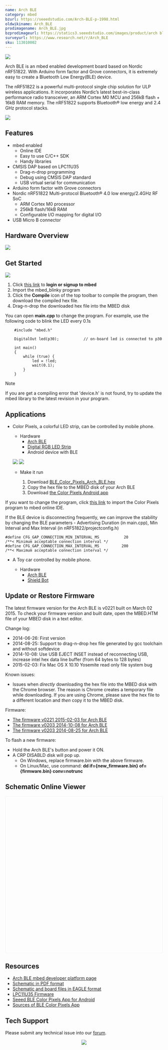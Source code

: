 ```yaml
---
name: Arch BLE
category: mbed
bzurl: https://seeedstudio.com/Arch-BLE-p-1998.html
oldwikiname: Arch_BLE
prodimagename: Arch_BLE.jpg
bzprodimageurl: https://statics3.seeedstudio.com/images/product/arch ble.jpg
surveyurl: https://www.research.net/r/Arch_BLE
sku: 113010002
---
```


![](https://files.seeedstudio.com/wiki/Arch_BLE/img/Arch_BLE.jpg)

Arch BLE is an mbed enabled development board based on Nordic nRF51822. With Arduino form factor and Grove connectors, it is extremely easy to create a Bluetooth Low Energy(BLE) device.

The nRF51822 is a powerful multi-protocol single chip solution for ULP wireless applications. It incorporates Nordic’s latest best-in-class performance radio transceiver, an ARM Cortex M0 MCU and 256kB flash + 16kB RAM memory. The nRF51822 supports Bluetooth® low energy and 2.4 GHz protocol stacks.

[![](https://files.seeedstudio.com/wiki/common/Get_One_Now_Banner.png)](https://www.seeedstudio.com/Arch-BLE-p-1998.html)

Features
--------

-   mbed enabled
    -  Online IDE
    -  Easy to use C/C++ SDK
    -  Handy libraries
-   CMSIS DAP based on LPC11U35
    -  Drag-n-drop programming
    -  Debug using CMSIS DAP standard
    -  USB virtual serial for communication
-   Arduino form factor with Grove connectors
-   Nordic nRF51822 Multi-protocol Bluetooth® 4.0 low energy/2.4GHz RF SoC
    -  ARM Cortex M0 processor
    -  256kB flash/16kB RAM
    -  Configurable I/O mapping for digital I/O
-  USB Micro B connector

Hardware Overview
------

![](https://files.seeedstudio.com/wiki/Arch_BLE/img/Arch_BLE_Pinout.png)

Get Started
-----------

![](https://files.seeedstudio.com/wiki/Arch_BLE/img/Get_started_with_mbed.png)

1.  Click [this link](https://developer.mbed.org/compiler/#import:/teams/mbed/code/mbed_blinky/;platform:Seeed-Arch-BLE) to **login or signup to mbed**
2.  Import the mbed\_blinky program
3.  Click the **Compile** icon of the top toolbar to compile the program, then download the compiled hex file.
4.  Drag-n-drop the downloaded hex file into the MBED disk

You can open **main.cpp** to change the program. For example, use the following code to blink the LED every 0.1s
```
    #include "mbed.h"

    DigitalOut led(p30);           // on-board led is connected to p30

    int main()
    {
        while (true) {
            led = !led;
            wait(0.1);
        }
    }
```

<div class="admonition note">
<p class="admonition-title">Note</p>
If you are get a compiling error that 'device.h' is not found, try to update the mbed library to the latest revision in your program.
</div>


Applications
------------

-  Color Pixels, a colorful LED strip, can be controlled by mobile phone.

    *  Hardware
        -  [Arch BLE](https://www.seeedstudio.com/depot/Arch-BLE-p-1998.html?cPath=19_21)
        -  [Digital RGB LED Strip](https://www.seeedstudio.com/depot/Digital-RGB-LED-FlexiStrip-30-LED-1-Meter-p-1665.html)
        -  Android device with BLE

    ![](https://files.seeedstudio.com/wiki/Arch_BLE/img/Ble_color_pixels_bb.png)
    ![](https://files.seeedstudio.com/wiki/Arch_BLE/img/Color_pixels_app.png)


    *  Make it run

        1.  Download [BLE\_Color\_Pixels\_Arch\_BLE.hex](http://tangram.qiniudn.com/BLE_Color_Pixels_ARCH_BLE.hex)
        2.  Copy the hex file to the MBED disk of your Arch BLE
        3.  Download [the Color Pixels Android app](http://tangram.qiniudn.com/seeed_ble_color_pixels.apk)

If you want to change the program, click [this link](https://mbed.org/compiler/#import:/teams/Seeed/code/BLE_Color_Pixels/;platform:Seeed-Arch-BLE) to import the Color Pixels program to mbed online IDE.

If the BLE device is disconnecting frequently, we can improve the stability by changing the BLE parameters - Advertising Duration (in main.cpp), Min Interval and Max Interval (in nRF51822/projectconfig.h)


```
#define CFG_GAP_CONNECTION_MIN_INTERVAL_MS           20                     /**< Minimum acceptable connection interval */
#define CFG_GAP_CONNECTION_MAX_INTERVAL_MS          200                     /**< Maximum acceptable connection interval */
```

-  A Toy car controlled by mobile phone.

    *  Hardware
        -  [Arch BLE](https://www.seeedstudio.com/depot/Arch-BLE-p-1998.html?cPath=19_21)
        -  [Shield Bot](https://www.seeedstudio.com/Shield-Bot-p-1380.html)


Update or Restore Firmware
--------------------------

The latest firmware version for the Arch BLE is v0221 built on March 02 2015. To check your firmware version and built date, open the MBED.HTM file of your MBED disk in a text editor.

Change log:

-   2014-06-26: First version
-   2014-08-25: Support to drag-n-drop hex file generated by gcc toolchain and without softdevice
-   2014-10-08: Use USB EJECT INSET instead of reconnecting USB, increase intel hex data line buffer (from 64 bytes to 128 bytes)
-   2015-02-03: Fix Mac OS X 10.10 Yosemite read only file system bug

Known issues:

-   Issues when *directly* downloading the hex file into the MBED disk with the Chrome browser. The reason is Chrome creates a temporary file while downloading. If you are using Chrome, please save the hex file to a different location and *then* copy it to the MBED disk.

Firmware:

-   [The firmware v0221 2015-02-03 for Arch BLE](https://developer.mbed.org/media/uploads/yihui/arch_ble_interface_v221_20150203_2.bin)
-   [The firmware v0203 2014-10-08 for Arch BLE](https://developer.mbed.org/media/uploads/yihui/lpc11u35_nrf51822_if_mbed_v203_20141008.bin)
-   [The firmware v0203 2014-08-25 for Arch BLE](https://developer.mbed.org/media/uploads/yihui/lpc11u35_nrf51822_if_mbed_v203_20140825.bin)

To flash a new firmware:

-   Hold the Arch BLE's button and power it ON.
-   A CRP DISABLD disk will pop up.
    -   On Windows, replace firmware.bin with the above firmware.
    -   On Linux/Mac, use command: **dd if={new\_firmware.bin} of={firmware.bin} conv=notrunc**



## Schematic Online Viewer

<div class="altium-ecad-viewer" data-project-src="https://files.seeedstudio.com/wiki/Arch_BLE/res/Arch_BLE_v1.0_Eagle.zip" style="border-radius: 0px 0px 4px 4px; height: 500px; border-style: solid; border-width: 1px; border-color: rgb(241, 241, 241); overflow: hidden; max-width: 1280px; max-height: 700px; box-sizing: border-box;" />
</div>


Resources
---------

-   [Arch BLE mbed developer platform page](https://developer.mbed.org/platforms/Seeed-Arch-BLE/)
-   [Schematic in PDF format](https://files.seeedstudio.com/wiki/Arch_BLE/res/Arch_BLE_v1.0_pdf.pdf)
-   [Schematic and board files in EAGLE format](https://files.seeedstudio.com/wiki/Arch_BLE/res/Arch_BLE_v1.0_Eagle.zip)
-   [LPC11U35 Firmware](https://files.seeedstudio.com/wiki/Arch_BLE/res/Lpc11u35_nrf51822_if_mbed.bin.zip)
-   [Seeed BLE Color Pixels App for Android](http://tangram.qiniudn.com/seeed_ble_color_pixels.apk)
-   [Sources of BLE Color Pixels App](https://github.com/Seeed-Studio/ble_color_pixels)

<!-- This Markdown file was created from https://www.seeedstudio.com/wiki/Arch_BLE -->

## Tech Support
Please submit any technical issue into our [forum](https://forum.seeedstudio.com/). <br /><p style="text-align:center"><a href="https://www.seeedstudio.com/act-4.html?utm_source=wiki&utm_medium=wikibanner&utm_campaign=newproducts" target="_blank"><img src="https://files.seeedstudio.com/wiki/Wiki_Banner/new_product.jpg" /></a></p>